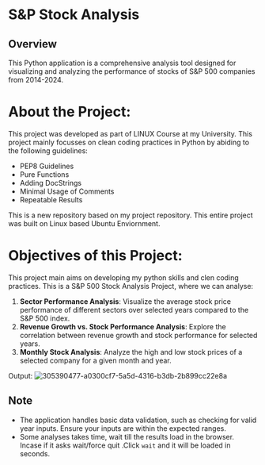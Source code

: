 # S&P Stock Analysis 

## Overview
This Python application is a comprehensive analysis tool designed for visualizing and analyzing the performance of stocks of S&P 500 companies from 2014-2024.


# About the Project:
This project was developed as part of LINUX Course at my University. This project mainly focusses on clean coding practices in Python by abiding to the following guidelines:
 - PEP8 Guidelines
 - Pure Functions
 - Adding DocStrings
 - Minimal Usage of Comments
 - Repeatable Results

This is a new repository based on my project repository. This entire project was built on Linux based Ubuntu Enviornment.

# Objectives of this Project:
This project main aims on developing my python skills and clen coding practices. This is a S&P 500 Stock Analysis Project, where we can analyse: 
1. **Sector Performance Analysis**: Visualize the average stock price performance of different sectors over selected years compared to the S&P 500 index.
2. **Revenue Growth vs. Stock Performance Analysis**: Explore the correlation between revenue growth and stock performance for selected years.
3. **Monthly Stock Analysis**: Analyze the high and low stock prices of a selected company for a given month and year.

Output:
![305390477-a0300cf7-5a5d-4316-b3db-2b899cc22e8a](https://github.com/Keerthana4632/Stock_Analysis/assets/148806924/79b82c27-5d81-48f3-b959-73c26ffc3551)


## Note
- The application handles basic data validation, such as checking for valid year inputs. Ensure your inputs are within the expected ranges.
- Some analyses takes time, wait till the results load in the browser. Incase if it asks wait/force quit .Click `wait` and it will be loaded in seconds.
